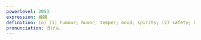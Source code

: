 ```yaml
---
powerlevel: 2053
expression: 機嫌
definition: (n) (1) humour; humor; temper; mood; spirits; (2) safety; health; well-being; one's situation; (adj-na) (3) in a good mood; in high spirits; happy; cheery; merry; chipper; (P)
pronunciation: きげん
---
```

